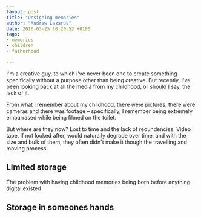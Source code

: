 ```yaml
---
layout: post
title: "Designing memories"
author: "Andrew Lazarus"
date: 2016-03-25 10:20:52 +0100
tags:
- memories
- children
- fatherhood

---
```


I'm a creative guy, to which i've never been one to create something specifically without a purpose other than being creative. But recently, I've been looking back at all the media from my childhood, or should I say, the lack of it.

From what I remember about my childhood, there were pictures, there were cameras and there was footage – specifically, I remember being extremely embarrased while being filmed on the toilet.

But where are they now? Lost to time and the lack of redundencies. Video tape, if not looked after, would naturally degrade over time, and with the size and bulk of them, they often didn't make it though the travelling and moving process.

## Limited storage

The problem with having childhood memories being born before anything digital existed

## Storage in someones hands